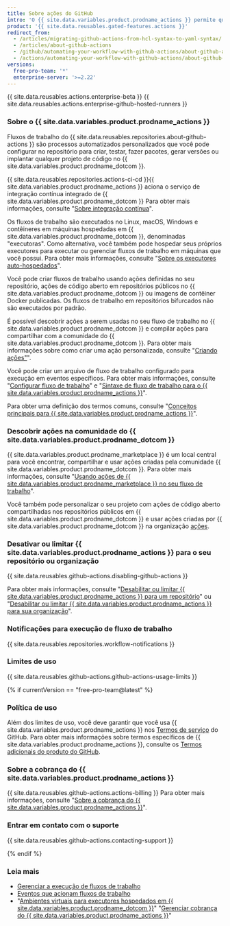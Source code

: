 ```yaml
---
title: Sobre ações do GitHub
intro: 'O {{ site.data.variables.product.prodname_actions }} permite que você crie fluxos de trabalho personalizados de ciclo de vida de desenvolvimento de software (SDLC, Software Development Life Cycle) diretamente no seu repositório do {{ site.data.variables.product.prodname_dotcom }}.'
product: '{{ site.data.reusables.gated-features.actions }}'
redirect_from:
  - /articles/migrating-github-actions-from-hcl-syntax-to-yaml-syntax/
  - /articles/about-github-actions
  - /github/automating-your-workflow-with-github-actions/about-github-actions
  - /actions/automating-your-workflow-with-github-actions/about-github-actions
versions:
  free-pro-team: '*'
  enterprise-server: '>=2.22'
---
```


{{ site.data.reusables.actions.enterprise-beta }}
{{ site.data.reusables.actions.enterprise-github-hosted-runners }}

### Sobre o {{ site.data.variables.product.prodname_actions }}

Fluxos de trabalho do {{ site.data.reusables.repositories.about-github-actions }} são processos automatizados personalizados que você pode configurar no repositório para criar, testar, fazer pacotes, gerar versões ou implantar qualquer projeto de código no {{ site.data.variables.product.prodname_dotcom }}.

{{ site.data.reusables.repositories.actions-ci-cd }}{{ site.data.variables.product.prodname_actions }} aciona o serviço de integração contínua integrado de {{ site.data.variables.product.prodname_dotcom }} Para obter mais informações, consulte "[Sobre integração contínua](/articles/about-continuous-integration)".

Os fluxos de trabalho são executados no Linux, macOS, Windows e contêineres em máquinas hospedadas em {{ site.data.variables.product.prodname_dotcom }}, denominadas "executoras". Como alternativa, você também pode hospedar seus próprios executores para executar ou gerenciar fluxos de trabalho em máquinas que você possui. Para obter mais informações, consulte "[Sobre os executores auto-hospedados](/actions/automating-your-workflow-with-github-actions/about-self-hosted-runners)".

Você pode criar fluxos de trabalho usando ações definidas no seu repositório, ações de código aberto em repositórios públicos no {{ site.data.variables.product.prodname_dotcom }} ou imagens de contêiner Docker publicadas. Os fluxos de trabalho em repositórios bifurcados não são executados por padrão.

É possível descobrir ações a serem usadas no seu fluxo de trabalho no {{ site.data.variables.product.prodname_dotcom }} e compilar ações para compartilhar com a comunidade do {{ site.data.variables.product.prodname_dotcom }}. Para obter mais informações sobre como criar uma ação personalizada, consulte "[Criando ações"](/actions/creating-actions)".

Você pode criar um arquivo de fluxo de trabalho configurado para execução em eventos específicos. Para obter mais informações, consulte "[Configurar fluxo de trabalho](/articles/configuring-a-workflow)" e "[Sintaxe de fluxo de trabalho para o {{ site.data.variables.product.prodname_actions }}](/articles/workflow-syntax-for-github-actions)".

Para obter uma definição dos termos comuns, consulte "[Conceitos principais para {{ site.data.variables.product.prodname_actions }}](/github/automating-your-workflow-with-github-actions/core-concepts-for-github-actions)".

### Descobrir ações na comunidade do {{ site.data.variables.product.prodname_dotcom }}

{{ site.data.variables.product.prodname_marketplace }} é um local central para você encontrar, compartilhar e usar ações criadas pela comunidade {{ site.data.variables.product.prodname_dotcom }}. Para obter mais informações, consulte "[Usando ações de {{ site.data.variables.product.prodname_marketplace }} no seu fluxo de trabalho](/actions/automating-your-workflow-with-github-actions/using-actions-from-github-marketplace-in-your-workflow)".

Você também pode personalizar o seu projeto com ações de código aberto compartilhadas nos repositórios públicos em {{ site.data.variables.product.prodname_dotcom }} e usar ações criadas por {{ site.data.variables.product.prodname_dotcom }} na organização [ações](https://github.com/actions).

### Desativar ou limitar {{ site.data.variables.product.prodname_actions }} para o seu repositório ou organização

{{ site.data.reusables.github-actions.disabling-github-actions }}

Para obter mais informações, consulte "[Desabilitar ou limitar {{ site.data.variables.product.prodname_actions }} para um repositório](/github/administering-a-repository/disabling-or-limiting-github-actions-for-a-repository)" ou "[Desabilitar ou limitar {{ site.data.variables.product.prodname_actions }} para sua organização](/github/setting-up-and-managing-organizations-and-teams/disabling-or-limiting-github-actions-for-your-organization)".

### Notificações para execução de fluxo de trabalho

{{ site.data.reusables.repositories.workflow-notifications }}

### Limites de uso

{{ site.data.reusables.github-actions.github-actions-usage-limits }}

{% if currentVersion == "free-pro-team@latest" %}

### Política de uso

Além dos limites de uso, você deve garantir que você usa {{ site.data.variables.product.prodname_actions }} nos [Termos de serviço](/articles/github-terms-of-service/) do GitHub. Para obter mais informações sobre termos específicos de {{ site.data.variables.product.prodname_actions }}, consulte os [Termos adicionais do produto do GitHub](/github/site-policy/github-additional-product-terms#a-actions-usage).

### Sobre a cobrança do {{ site.data.variables.product.prodname_actions }}

{{ site.data.reusables.github-actions.actions-billing }} Para obter mais informações, consulte "[Sobre a cobrança do {{ site.data.variables.product.prodname_actions }}](/github/setting-up-and-managing-billing-and-payments-on-github/about-billing-for-github-actions)".

### Entrar em contato com o suporte

{{ site.data.reusables.github-actions.contacting-support }}

{% endif %}

### Leia mais

- [Gerenciar a execução de fluxos de trabalho](/articles/managing-a-workflow-run)
- [Eventos que acionam fluxos de trabalho](/articles/events-that-trigger-workflows)
- "[Ambientes virtuais para executores hospedados em {{ site.data.variables.product.prodname_dotcom }}](/actions/automating-your-workflow-with-github-actions/virtual-environments-for-github-hosted-runners)"
"[Gerenciar cobrança do {{ site.data.variables.product.prodname_actions }}](/github/setting-up-and-managing-billing-and-payments-on-github/managing-billing-for-github-actions)"
